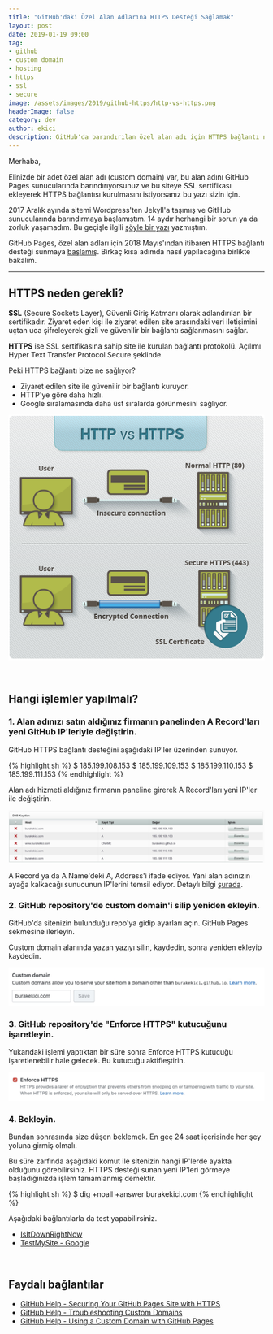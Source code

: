 ```yaml
---
title: "GitHub'daki Özel Alan Adlarına HTTPS Desteği Sağlamak"
layout: post
date: 2019-01-19 09:00
tag:
- github
- custom domain
- hosting
- https
- ssl
- secure
image: /assets/images/2019/github-https/http-vs-https.png
headerImage: false
category: dev
author: ekici
description: GitHub'da barındırılan özel alan adı için HTTPS bağlantı nasıl sağlanabileceğini anlattım.
---
```


Merhaba, 

Elinizde bir adet özel alan adı (custom domain) var, bu alan adını GitHub Pages sunucularında barındırıyorsunuz ve bu siteye SSL sertifikası ekleyerek HTTPS bağlantısı kurulmasını istiyorsanız bu yazı sizin için. 

2017 Aralık ayında sitemi Wordpress'ten Jekyll'a taşımış ve GitHub sunucularında barındırmaya başlamıştım. 14 aydır herhangi bir sorun ya da zorluk yaşamadım. Bu geçişle ilgili [şöyle bir yazı](burakekici.com/tasindik) yazmıştım.

GitHub Pages, özel alan adları için 2018 Mayıs'ından itibaren HTTPS bağlantı desteği sunmaya [başlamış](https://github.blog/2018-05-01-github-pages-custom-domains-https/). Birkaç kısa adımda nasıl yapılacağına birlikte bakalım.

--- 

## HTTPS neden gerekli? 

**SSL** (Secure Sockets Layer), Güvenli Giriş Katmanı olarak adlandırılan bir sertifikadır. Ziyaret eden kişi ile ziyaret edilen site arasındaki veri iletişimini uçtan uca şifreleyerek gizli ve güvenilir bir bağlantı sağlanmasını sağlar. 

**HTTPS** ise SSL sertifikasına sahip site ile kurulan bağlantı protokolü. Açılımı Hyper Text Transfer Protocol Secure şeklinde. 

Peki HTTPS bağlantı bize ne sağlıyor? 

* Ziyaret edilen site ile güvenilir bir bağlantı kuruyor.
* HTTP'ye göre daha hızlı.
* Google sıralamasında daha üst sıralarda görünmesini sağlıyor.

<p align="center">
  <img src="../assets/images/2019/github-https/http-vs-https.png" alt="HTTP vs HTTPS"/>
</p>

<br>

## Hangi işlemler yapılmalı?

### 1. Alan adınızı satın aldığınız firmanın panelinden A Record'ları yeni GitHub IP'leriyle değiştirin.

GitHub HTTPS bağlantı desteğini aşağıdaki IP'ler üzerinden sunuyor. 

{% highlight sh %}
$ 185.199.108.153
$ 185.199.109.153
$ 185.199.110.153
$ 185.199.111.153
{% endhighlight %}

Alan adı hizmeti aldığınız firmanın paneline girerek A Record'ları yeni IP'ler ile değiştirin.

<p align="center">
  <img src="../assets/images/2019/github-https/arecords.JPEG" alt="A Records"/>
</p>

A Record ya da A Name'deki A, Address'i ifade ediyor. Yani alan adınızın ayağa kalkacağı sunucunun IP'lerini temsil ediyor. Detaylı bilgi [şurada](https://support.dnsimple.com/articles/a-record/).

### 2. GitHub repository'de custom domain'i silip yeniden ekleyin.

GitHub'da sitenizin bulunduğu repo'ya gidip ayarları açın. GitHub Pages sekmesine ilerleyin. 

Custom domain alanında yazan yazıyı silin, kaydedin, sonra yeniden ekleyip kaydedin. 

<p align="center">
  <img src="../assets/images/2019/github-https/custom-domain-github-repo.JPEG" alt="Custom Domain field in settings"/>
</p>

### 3. GitHub repository'de "Enforce HTTPS" kutucuğunu işaretleyin.

Yukarıdaki işlemi yaptıktan bir süre sonra Enforce HTTPS kutucuğu işaretlenebilir hale gelecek. Bu kutucuğu aktifleştirin. 

<p align="center">
  <img src="../assets/images/2019/github-https/enforce-https.JPEG" alt="Enforce HTTPS"/>
</p>

### 4. Bekleyin.

Bundan sonrasında size düşen beklemek. En geç 24 saat içerisinde her şey yoluna girmiş olmalı. 

Bu süre zarfında aşağıdaki komut ile sitenizin hangi IP'lerde ayakta olduğunu görebilirsiniz. HTTPS desteği sunan yeni IP'leri görmeye başladığınızda işlem tamamlanmış demektir.

{% highlight sh %}
$ dig +noall +answer burakekici.com
{% endhighlight %}

Aşağıdaki bağlantılarla da test yapabilirsiniz.
* [IsItDownRightNow](https://www.isitdownrightnow.com)
* [TestMySite - Google](https://testmysite.thinkwithgoogle.com)

<br>

## Faydalı bağlantılar 

* [GitHub Help - Securing Your GitHub Pages Site with HTTPS](https://help.github.com/articles/securing-your-github-pages-site-with-https/)
* [GitHub Help - Troubleshooting Custom Domains](https://help.github.com/articles/troubleshooting-custom-domains/#https-errors)
* [GitHub Help - Using a Custom Domain with GitHub Pages](https://help.github.com/articles/using-a-custom-domain-with-github-pages/)

<br>
